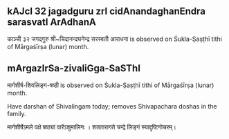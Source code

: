 ## kAJcI 32 jagadguru zrI cidAnandaghanEndra sarasvatI ArAdhanA

काञ्ची ३२ जगद्गुरु श्री~चिदानन्दघनेन्द्र सरस्वती आराधना is observed on Śukla-Ṣaṣṭhī tithi of Mārgaśīrṣa (lunar) month.



## mArgazIrSa-zivaliGga-SaSThI

मार्गशीर्ष-शिवलिङ्ग-षष्ठी is observed on Śukla-Ṣaṣṭhī tithi of Mārgaśīrṣa (lunar) month.

Have darshan of Shivalingam today; removes Shivapachara doshas in the family.

मार्गशीर्षेऽमले पक्षे षष्ठ्यां वारेंऽशुमालिनः ।
शततारागते चन्द्रे लिङ्गं स्याद्दृष्टिगोचरम्।


